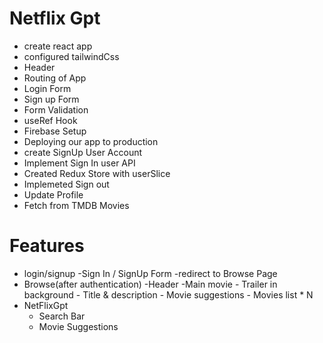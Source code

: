 # Netflix Gpt
- create react app
- configured tailwindCss
- Header
- Routing of App
- Login Form
- Sign up Form
- Form Validation
- useRef Hook
- Firebase Setup
- Deploying our app to production
- create SignUp User Account
- Implement Sign In user API
- Created Redux Store with userSlice
- Implemeted Sign out
- Update Profile
- Fetch from TMDB Movies


# Features
- login/signup
    -Sign In / SignUp Form 
    -redirect to Browse Page
- Browse(after authentication)
    -Header
    -Main movie
        - Trailer in background
        - Title & description
        - Movie suggestions
            - Movies list * N
- NetFlixGpt
    - Search Bar
    - Movie Suggestions